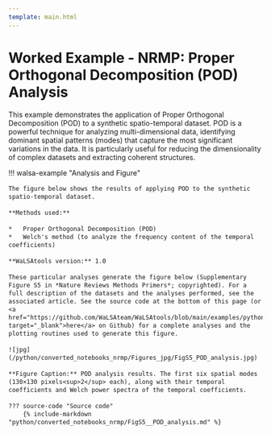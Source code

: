 ```yaml
---
template: main.html
---
```


# Worked Example - NRMP: Proper Orthogonal Decomposition (POD) Analysis

This example demonstrates the application of Proper Orthogonal Decomposition (POD) to a synthetic spatio-temporal dataset. POD is a powerful technique for analyzing multi-dimensional data, identifying dominant spatial patterns (modes) that capture the most significant variations in the data. It is particularly useful for reducing the dimensionality of complex datasets and extracting coherent structures.

!!! walsa-example "Analysis and Figure"

    The figure below shows the results of applying POD to the synthetic spatio-temporal dataset.

    **Methods used:**

    *   Proper Orthogonal Decomposition (POD)
    *   Welch's method (to analyze the frequency content of the temporal coefficients)

    **WaLSAtools version:** 1.0

    These particular analyses generate the figure below (Supplementary Figure S5 in *Nature Reviews Methods Primers*; copyrighted). For a full description of the datasets and the analyses performed, see the associated article. See the source code at the bottom of this page (or <a href="https://github.com/WaLSAteam/WaLSAtools/blob/main/examples/python/Worked_examples__NRMP/FigS5__POD_analysis.ipynb" target="_blank">here</a> on Github) for a complete analyses and the plotting routines used to generate this figure.

    ![jpg](/python/converted_notebooks_nrmp/Figures_jpg/FigS5_POD_analysis.jpg)

    **Figure Caption:** POD analysis results. The first six spatial modes (130×130 pixels<sup>2</sup> each), along with their temporal coefficients and Welch power spectra of the temporal coefficients.

    ??? source-code "Source code"
        {% include-markdown "python/converted_notebooks_nrmp/FigS5__POD_analysis.md" %}
